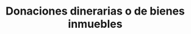 ---
title: Donaciones dinerarias o de bienes inmuebles
sidebar: 
  title: ¿Necesitas realizar una donación?
  text: <p>En la Notaría vilas te ayudamos a gestionar tu donación.</p>
  btn_text: Contactar
service_type: Familia
---